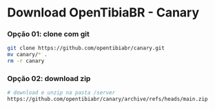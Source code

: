 # Download OpenTibiaBR - Canary

### Opção 01: clone com git
``` bash
git clone https://github.com/opentibiabr/canary.git
mv canary/* .
rm -r canary
```

### Opção 02: download zip
``` bash
# download e unzip na pasta /server
https://github.com/opentibiabr/canary/archive/refs/heads/main.zip
```
